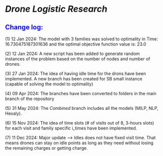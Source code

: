 # *Drone Logistic Research*
## <font color=blue> Change log: </font>
(1) 12 Jan 2024: The model with 3 families was solved to optimality in  Time: 16.730475187301636 and the optimal objective function value is: 23.0

(2) 12 Jan 2024: A new script has been added to generate random instances of the problem based on the number of nodes and number of drones.

(3) 27 Jan 2024: The idea of having idle time for the drons have been implemented. A new branch has been created for SB small instance (capable of solving the model to optimality)

(4) 09 Apr 2024: The branches have been converted to folders in the main branch of the repository

(5) 31 May 2024: The _Combined_ branch includes all the models (MILP, NLP, Hexaly).

(6) 15 Nov 2024: The idea of time slots (# of visits out of 8, 3-hours slots) for each visit and family specific i_times have been implemented.

(7) 11 Dec 2024: Major update --> Idles does not have fixed visit time. That means drones can stay on idle points as long as they need without losing the remaining charges or getting charge.

